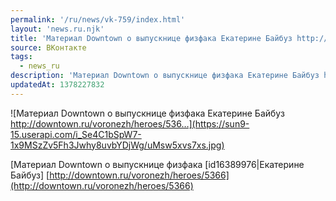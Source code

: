 ```yaml
---
permalink: '/ru/news/vk-759/index.html'
layout: 'news.ru.njk'
title: 'Материал Downtown o выпускнице физфака Екатерине Байбуз http://downtown.ru/voronezh/heroes/536'
source: ВКонтакте
tags:
  - news_ru
description: 'Материал Downtown o выпускнице физфака Екатерине Байбуз http://downtown.ru/voronezh/heroes/536…'
updatedAt: 1378227832
---
```

![Материал Downtown o выпускнице физфака Екатерине Байбуз http://downtown.ru/voronezh/heroes/536…](https://sun9-15.userapi.com/i_Se4C1bSpW7-1x9MSzZv5Fh3Jwhy8uvbYDjWg/uMsw5xvs7xs.jpg)

[Материал Downtown o выпускнице физфака [id16389976|Екатерине Байбуз]
[http://downtown.ru/voronezh/heroes/5366](http://downtown.ru/voronezh/heroes/5366)
